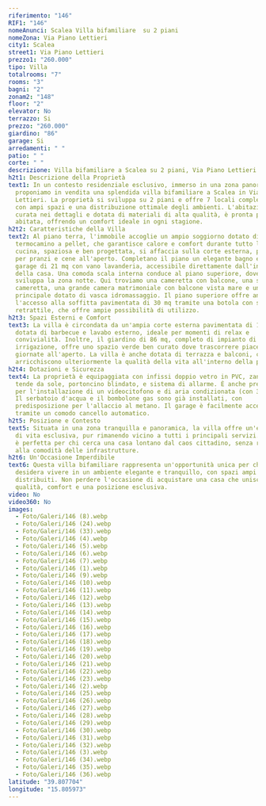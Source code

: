 ```yaml
---
riferimento: "146"
RIF1: "146"
nomeAnunci: Scalea Villa bifamiliare  su 2 piani
nomeZona: Via Piano Lettieri
city1: Scalea
street1: Via Piano Lettieri
prezzo1: "260.000"
tipo: Villa
totalrooms: "7"
rooms: "3"
bagni: "2"
zonam2: "148"
floor: "2"
elevator: No
terrazzo: Si
prezzo: "260.000"
giardino: "86"
garage: Si
arredamenti: " "
patio: " "
corte: " "
descrizione: Villa bifamiliare a Scalea su 2 piani, Via Piano Lettieri
h2t1: Descrizione della Proprietà
text1: In un contesto residenziale esclusivo, immerso in una zona panoramica,
  proponiamo in vendita una splendida villa bifamiliare a Scalea in Via Piano
  Lettieri. La proprietà si sviluppa su 2 piani e offre 7 locali complessivi,
  con ampi spazi e una distribuzione ottimale degli ambienti. L'abitazione,
  curata nei dettagli e dotata di materiali di alta qualità, è pronta per essere
  abitata, offrendo un comfort ideale in ogni stagione.
h2t2: Caratteristiche della Villa
text2: Al piano terra, l'immobile accoglie un ampio soggiorno dotato di
  termocamino a pellet, che garantisce calore e comfort durante tutto l'anno. La
  cucina, spaziosa e ben progettata, si affaccia sulla corte esterna, perfetta
  per pranzi e cene all'aperto. Completano il piano un elegante bagno e un
  garage di 21 mq con vano lavanderia, accessibile direttamente dall'interno
  della casa. Una comoda scala interna conduce al piano superiore, dove si
  sviluppa la zona notte. Qui troviamo una cameretta con balcone, una seconda
  cameretta, una grande camera matrimoniale con balcone vista mare e un bagno
  principale dotato di vasca idromassaggio. Il piano superiore offre anche
  l'accesso alla soffitta pavimentata di 30 mq tramite una botola con scala
  retrattile, che offre ampie possibilità di utilizzo.
h2t3: Spazi Esterni e Comfort
text3: La villa è circondata da un'ampia corte esterna pavimentata di 100 mq,
  dotata di barbecue e lavabo esterno, ideale per momenti di relax e
  convivialità. Inoltre, il giardino di 86 mq, completo di impianto di
  irrigazione, offre uno spazio verde ben curato dove trascorrere piacevoli
  giornate all'aperto. La villa è anche dotata di terrazza e balconi, che
  arricchiscono ulteriormente la qualità della vita all'interno della proprietà.
h2t4: Dotazioni e Sicurezza
text4: La proprietà è equipaggiata con infissi doppio vetro in PVC, zanzariere,
  tende da sole, portoncino blindato, e sistema di allarme. È anche predisposta
  per l'installazione di un videocitofono e di aria condizionata (con 3 split).
  Il serbatoio d'acqua e il bombolone gas sono già installati, con
  predisposizione per l'allaccio al metano. Il garage è facilmente accessibile
  tramite un comodo cancello automatico.
h2t5: Posizione e Contesto
text5: Situata in una zona tranquilla e panoramica, la villa offre un'esperienza
  di vita esclusiva, pur rimanendo vicino a tutti i principali servizi. La zona
  è perfetta per chi cerca una casa lontano dal caos cittadino, senza rinunciare
  alla comodità delle infrastrutture.
h2t6: Un'Occasione Imperdibile
text6: Questa villa bifamiliare rappresenta un'opportunità unica per chi
  desidera vivere in un ambiente elegante e tranquillo, con spazi ampi e ben
  distribuiti. Non perdere l'occasione di acquistare una casa che unisce
  qualità, comfort e una posizione esclusiva.
video: No
video360: No
images:
  - Foto/Galeri/146 (8).webp
  - Foto/Galeri/146 (24).webp
  - Foto/Galeri/146 (33).webp
  - Foto/Galeri/146 (4).webp
  - Foto/Galeri/146 (5).webp
  - Foto/Galeri/146 (6).webp
  - Foto/Galeri/146 (7).webp
  - Foto/Galeri/146 (1).webp
  - Foto/Galeri/146 (9).webp
  - Foto/Galeri/146 (10).webp
  - Foto/Galeri/146 (11).webp
  - Foto/Galeri/146 (12).webp
  - Foto/Galeri/146 (13).webp
  - Foto/Galeri/146 (14).webp
  - Foto/Galeri/146 (15).webp
  - Foto/Galeri/146 (16).webp
  - Foto/Galeri/146 (17).webp
  - Foto/Galeri/146 (18).webp
  - Foto/Galeri/146 (19).webp
  - Foto/Galeri/146 (20).webp
  - Foto/Galeri/146 (21).webp
  - Foto/Galeri/146 (22).webp
  - Foto/Galeri/146 (23).webp
  - Foto/Galeri/146 (2).webp
  - Foto/Galeri/146 (25).webp
  - Foto/Galeri/146 (26).webp
  - Foto/Galeri/146 (27).webp
  - Foto/Galeri/146 (28).webp
  - Foto/Galeri/146 (29).webp
  - Foto/Galeri/146 (30).webp
  - Foto/Galeri/146 (31).webp
  - Foto/Galeri/146 (32).webp
  - Foto/Galeri/146 (3).webp
  - Foto/Galeri/146 (34).webp
  - Foto/Galeri/146 (35).webp
  - Foto/Galeri/146 (36).webp
latitude: "39.807704"
longitude: "15.805973"
---
```


